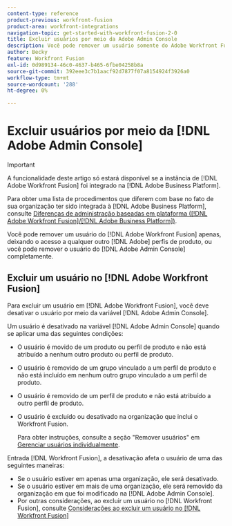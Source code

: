 ```yaml
---
content-type: reference
product-previous: workfront-fusion
product-area: workfront-integrations
navigation-topic: get-started-with-workfront-fusion-2-0
title: Excluir usuários por meio da Adobe Admin Console
description: Você pode remover um usuário somente do Adobe Workfront Fusion, deixando acesso a qualquer outro perfil de produto do Adobe, ou pode remover o usuário totalmente do Adobe Admin Console.
author: Becky
feature: Workfront Fusion
exl-id: 0d989134-46c0-4637-b465-6fbe04258b8a
source-git-commit: 392eee3c7b1aacf92d7877f07a8154924f3926a0
workflow-type: tm+mt
source-wordcount: '288'
ht-degree: 0%

---
```


# Excluir usuários por meio da [!DNL Adobe Admin Console]

>[!IMPORTANT]
>
>A funcionalidade deste artigo só estará disponível se a instância de [!DNL Adobe Workfront Fusion] foi integrado na [!DNL Adobe Business Platform].
>
>Para obter uma lista de procedimentos que diferem com base no fato de sua organização ter sido integrada à [!DNL Adobe Business Platform], consulte [Diferenças de administração baseadas em plataforma ([!DNL Adobe Workfront Fusion]/[!DNL Adobe Business Platform])](../../workfront-fusion/fusion-in-admin-console/fusion-adobe-admin-console.md).

Você pode remover um usuário do [!DNL Adobe Workfront Fusion] apenas, deixando o acesso a qualquer outro [!DNL Adobe] perfis de produto, ou você pode remover o usuário do [!DNL Adobe Admin Console] completamente.

## Excluir um usuário no [!DNL Adobe Workfront Fusion]

Para excluir um usuário em [!DNL Adobe Workfront Fusion], você deve desativar o usuário por meio da variável [!DNL Adobe Admin Console].

Um usuário é desativado na variável [!DNL Adobe Admin Console] quando se aplicar uma das seguintes condições:

* O usuário é movido de um produto ou perfil de produto e não está atribuído a nenhum outro produto ou perfil de produto.
* O usuário é removido de um grupo vinculado a um perfil de produto e não está incluído em nenhum outro grupo vinculado a um perfil de produto.
* O usuário é removido de um perfil de produto e não está atribuído a outro perfil de produto.
* O usuário é excluído ou desativado na organização que inclui o Workfront Fusion.

  Para obter instruções, consulte a seção &quot;Remover usuários&quot; em [Gerenciar usuários individualmente](https://helpx.adobe.com/enterprise/using/manage-users-individually.html).

Entrada [!DNL Workfront Fusion], a desativação afeta o usuário de uma das seguintes maneiras:

* Se o usuário estiver em apenas uma organização, ele será desativado.
* Se o usuário estiver em mais de uma organização, ele será removido da organização em que foi modificado na [!DNL Adobe Admin Console].
* Por outras considerações, ao excluir um usuário no [!DNL Workfront Fusion], consulte [Considerações ao excluir um usuário no [!DNL Workfront Fusion]](../../workfront-fusion/organizations/manage-fusion-users.md#consider)
